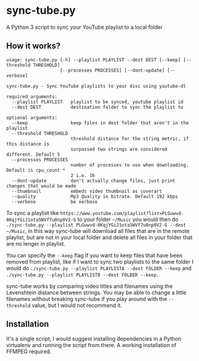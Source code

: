 # sync-tube.py

A Python 3 script to sync your YouTube playlist to a local folder

## How it works?

```
usage: sync-tube.py [-h] --playlist PLAYLIST --dest DEST [--keep] [--threshold THRESHOLD]
                    [--processes PROCESSES] [--dont-update] [--verbose]

sync-tube.py - Sync YouTube playlists to your disc using youtube-dl

required arguments:
  --playlist PLAYLIST   playlist to be synced, youtube playlist id
  --dest DEST           destination folder to sync the playlist to

optional arguments:
  --keep                keep files in dest folder that aren't in the playlist
  --threshold THRESHOLD
                        threshold distance for the string metric, if this distance is
                        surpassed two strings are considered different. Default 5
  --processes PROCESSES
                        number of processes to use when downloading. Default is cpu_count *
                        2 i.e. 16
  --dont-update         don't actually change files, just print changes that would be made
  --thumbnail           embeds video thumbnail as coverart
  --quality             Mp3 Quality in bitrate. Default 192 kbps
  --verbose             be verbose
```

To sync a playlist like `https://www.youtube.com/playlist?list=PLGuwvd-8KqjYGiJ1ota5WVf7u0np0V2-G` to your folder `~/Music` you would then do
`./sync-tube.py --playlist PLGuwvd-8KqjYGiJ1ota5WVf7u0np0V2-G --dest ~/Music`, in this way sync-tube will download all files that are in the remote playlist,
but are not in your local folder and delete all files in your folder that are no lenger in playlist.

You can specify the `--keep` flag if you want to keep files that have been removed from playlist, like if I want to sync two playlists to the same folder I would do
`./sync-tube.py --playlist PLAYLISTA --dest FOLDER --keep` and `./sync-tube.py --playlist PLAYLISTB --dest FOLDER --keep`.

sync-tube works by comparing video titles and filenames using the Levenshtein distance between strings. You may be able to change a little filenames without
breaking sync-tube if you play around with the `--threshold` value, but I would not recommend it.

## Installation

It's a single script, I would suggest installing dependencies in a Python virtualenv and running the script from there. A working installation of FFMPEG required.
